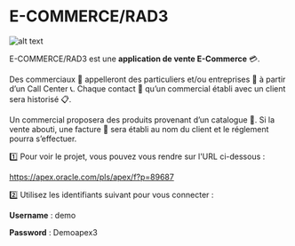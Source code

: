 # E-COMMERCE/RAD3


![alt text](https://i.pinimg.com/originals/27/5c/c7/275cc7fecff25346efbd05eb08c68747.png)


E-COMMERCE/RAD3  est une **application de vente E-Commerce** :credit_card:.   

Des commerciaux :briefcase: appelleront des particuliers et/ou entreprises :office: à partir d’un Call Center :telephone_receiver:.
Chaque contact :calling: qu’un commercial établi avec un client sera historisé :clipboard:. 


Un commercial proposera  des  produits provenant d’un catalogue :notebook:. Si la vente abouti, une facture :pencil: sera établi au nom du client et le réglement pourra s’effectuer.

:one: Pour voir le projet, vous pouvez vous rendre sur l'URL ci-dessous :

https://apex.oracle.com/pls/apex/f?p=89687

:two: Utilisez les identifiants suivant pour vous connecter :

**Username** : demo


**Password** : Demoapex3

